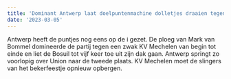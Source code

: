 ```yaml
---
title: 'Dominant Antwerp laat doelpuntenmachine dolletjes draaien tegen onherkenbaar KV Mechelen.'
date: '2023-03-05'
---
```

Antwerp heeft de puntjes nog eens op de i gezet. De ploeg van Mark van Bommel domineerde de partij tegen een zwak KV Mechelen van begin tot einde en liet de Bosuil tot vijf keer toe uit zijn dak gaan. Antwerp springt zo voorlopig over Union naar de tweede plaats. KV Mechelen moet de slingers van het bekerfeestje opnieuw opbergen.
